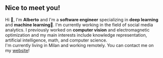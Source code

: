 ## Nice to meet you! 

Hi 👋, I'm **Alberto** and I'm a **software engineer** specializing in **deep learning** and **machine learning**🧠.
I'm currently working in the field of social media analytics.
I previously worked on **computer vision** and electromagnetic optimization and my main interests include knowledge representation, artificial intelligence, math, and computer science.  
I'm currently living in Milan and working remotely.
You can contact me on my [website](raialbe@github.io)!
